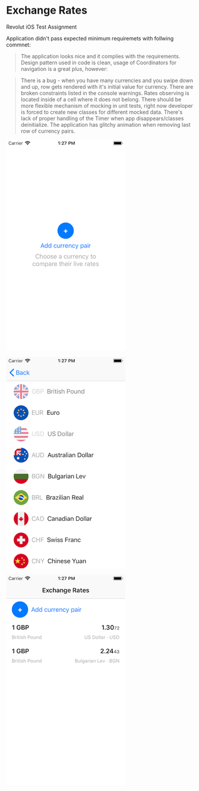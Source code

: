 # Exchange Rates

Revolut iOS Test Assignment

Application didn't pass expected minimum requiremets with follwing commnet: 

> The application looks nice and it complies with the requirements. Design pattern used in code is clean, usage of Coordinators for navigation is a great plus, however:

>There is a bug - when you have many currencies and you swipe down and up, row gets rendered with it's initial value for currency. There are broken constraints listed in the console warnings. Rates observing is located inside of a cell where it does not belong. There should be more flexible mechanism of mocking in unit tests, right now developer is forced to create new classes for different mocked data. There's lack of proper handling of the Timer when app disappears/classes deinitialize. The application has glitchy animation when removing last row of currency pairs.


![Empty currencies rates view](01.png)

![Currency pick view](02.png)

![Currency rates view](03.png)
